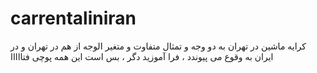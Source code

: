 # carrentaliniran
کرایه ماشین در تهران به دو وجه و تمثال متفاوت و متغیر الوجه از هم در تهران و در ایران به وقوع می پیوندد ، فرا آموزید دگر ، بس است این همه پوچی فتااااا
